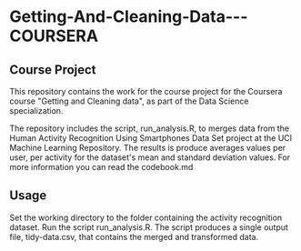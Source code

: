 Getting-And-Cleaning-Data---COURSERA
====================================

Course Project
--------------


This repository contains the work for the course project for the Coursera course "Getting and Cleaning data", as part of the Data Science specialization.

The repository includes the script, run_analysis.R, to merges data from the Human Activity Recognition Using Smartphones Data Set project at the UCI Machine Learning Repository. The results is produce averages values per user, per activity for the dataset's mean and standard deviation values. For more information you can read the codebook.md

Usage
-----
Set the working directory to the folder containing the activity recognition dataset. Run the script run_analysis.R. The script produces a single output file, tidy-data.csv, that contains the merged and transformed data.
